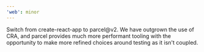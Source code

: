 ```yaml
---
'web': minor
---
```


Switch from create-react-app to parcel@v2. We have outgrown the use of CRA, and parcel provides much more performant tooling with the opportunity to make more refined choices around testing as it isn't coupled.
